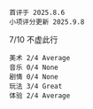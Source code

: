 	首评于 2025.8.6
	小项评分更新 2025.9.8

7/10 不虚此行

```
美术 2/4 Average
音乐 0/4 None
剧情 0/4 None
玩法 3/4 Great
体验 2/4 Average
```

